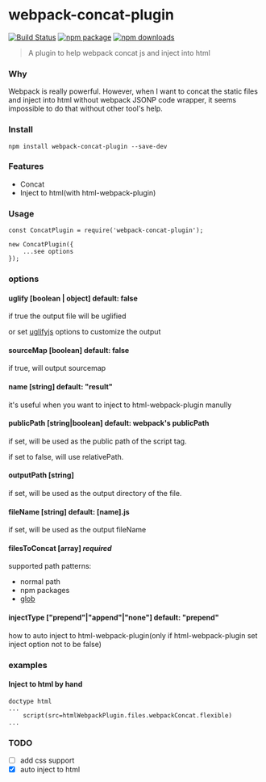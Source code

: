 # webpack-concat-plugin

[![Build Status](https://img.shields.io/travis/hxlniada/webpack-concat-plugin.svg)](https://travis-ci.org/hxlniada/webpack-concat-plugin)
[![npm package](https://img.shields.io/npm/v/webpack-concat-plugin.svg)](https://www.npmjs.org/package/webpack-concat-plugin)
[![npm downloads](http://img.shields.io/npm/dm/webpack-concat-plugin.svg)](https://www.npmjs.org/package/webpack-concat-plugin)

> A plugin to help webpack concat js and inject into html

### Why

Webpack is really powerful. However, when I want to concat the static files and inject into html without webpack JSONP code wrapper, it seems impossible to do that without other tool's help.

### Install

```
npm install webpack-concat-plugin --save-dev
```

### Features

- Concat
- Inject to html(with html-webpack-plugin)

### Usage

```
const ConcatPlugin = require('webpack-concat-plugin');

new ConcatPlugin({
    ...see options
});

```

### options

#### uglify [boolean | object] default: false
if true the output file will be uglified

or set [uglifyjs](https://github.com/mishoo/UglifyJS2) options to customize the output

#### sourceMap [boolean] default: false
if true, will output sourcemap

#### name [string] default: "result"
it's useful when you want to inject to html-webpack-plugin manully

#### publicPath [string|boolean] default: webpack's publicPath
if set, will be used as the public path of the script tag.

if set to false, will use relativePath.

#### outputPath [string]
if set, will be used as the output directory of the file.

#### fileName [string] default: [name].js
if set, will be used as the output fileName

#### filesToConcat [array] *required*
supported path patterns:
* normal path
* npm packages
* [glob](https://github.com/sindresorhus/globby)

#### injectType ["prepend"|"append"|"none"] default: "prepend"
how to auto inject to html-webpack-plugin(only if html-webpack-plugin set inject option not to be false)

### examples
#### Inject to html by hand

```
doctype html
...
    script(src=htmlWebpackPlugin.files.webpackConcat.flexible)
...
```

### TODO

- [ ] add css support
- [x] auto inject to html
